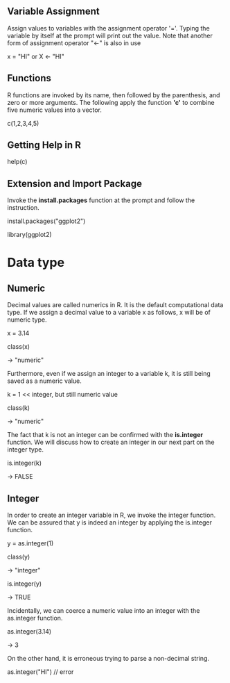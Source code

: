 ## Variable Assignment
Assign values to variables with the assignment operator '='. Typing the variable by itself at the prompt will print out the value. Note that another form of assignment operator "<-" is also in use

x = "HI" or X <- "HI"

## Functions
R functions are invoked by its name, then followed by the parenthesis, and zero or more arguments. The following apply the function <b>'c'</b> to combine five numeric values into a vector.

c(1,2,3,4,5)

## Getting Help in R
help(c)

## Extension and Import Package
Invoke the <b>install.packages</b> function at the prompt and follow the instruction.

install.packages("ggplot2")

library(ggplot2)

# Data type
## Numeric
Decimal values are called numerics in R. It is the default computational data type. If we assign a decimal value to a variable x as follows, x will be of numeric type.

x = 3.14

class(x)

-> "numeric"

Furthermore, even if we assign an integer to a variable k, it is still being saved as a numeric value.

k = 1 << integer, but still numeric value

class(k)

-> "numeric"

The fact that k is not an integer can be confirmed with the <b>is.integer</b> function. We will discuss how to create an integer in our next part on the integer type.

is.integer(k)

-> FALSE

## Integer
In order to create an integer variable in R, we invoke the integer function. We can be assured that y is indeed an integer by applying the is.integer function.

y = as.integer(1)

class(y)

-> "integer"

is.integer(y)

-> TRUE

Incidentally, we can coerce a numeric value into an integer with the as.integer function.

as.integer(3.14)

-> 3

On the other hand, it is erroneous trying to parse a non-decimal string.

as.integer("HI") // error
